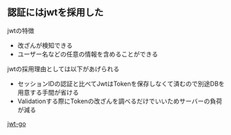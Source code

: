 ## 認証にはjwtを採用した

jwtの特徴

- 改ざんが検知できる
- ユーザー名などの任意の情報を含めることができる

jwtの採用理由としては以下があげられる

- セッションIDの認証と比べてJwtはTokenを保存しなくて済むので別途DBを用意する手間が省ける
- Validationする際にTokenの改ざんを調べるだけでいいためサーバーの負荷が減る

[jwt-go](https://github.com/dgrijalva/jwt-go)